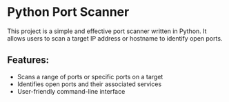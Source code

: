 # Python Port Scanner

This project is a simple and effective port scanner written in Python. It allows users to scan a target IP address or hostname to identify open ports.

## Features:
- Scans a range of ports or specific ports on a target
- Identifies open ports and their associated services
- User-friendly command-line interface
